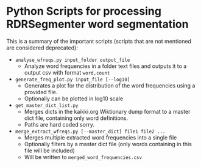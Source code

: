 # Python Scripts for processing RDRSegmenter word segmentation

This is a summary of the important scripts (scripts that are not mentioned are considered deprecated):

- `analyse_wfreqs.py input_folder output_file`
  - Analyze word frequencies in a folder text files and outputs it to a output csv with format `word,count`
- `generate_freq_plot.py input_file [--log10]`
  - Generates a plot for the distribution of the word frequencies using a provided file.
  - Optionally can be plotted in log10 scale
- `get_master_dict_list.py`
  - Merges dicts in the kaikki.org Wiktionary dump format to a master dict file, containing only word definitions.
  - Paths are hard coded sorry.
- `merge_extract_wfreqs.py [--master_dict] file1 file2 ...`
  - Merges multiple extracted word frequencies into a single file
  - Optionally filters by a master dict file (only words containing in this file will be included)
  - Will be written to `merged_word_frequencies.csv`
